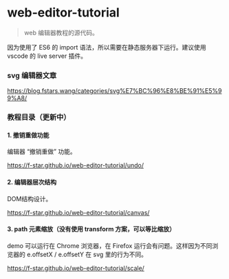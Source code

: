 # web-editor-tutorial

> web 编辑器教程的源代码。

因为使用了 ES6 的 import 语法，所以需要在静态服务器下运行。建议使用 vscode 的 live server 插件。

### svg 编辑器文章

https://blog.fstars.wang/categories/svg%E7%BC%96%E8%BE%91%E5%99%A8/

### 教程目录（更新中）

#### 1. 撤销重做功能

编辑器 “撤销重做” 功能。

https://f-star.github.io/web-editor-tutorial/undo/

#### 2. 编辑器层次结构

DOM结构设计。

https://f-star.github.io/web-editor-tutorial/canvas/

#### 3. path 元素缩放（没有使用 transform 方案，可以等比缩放）

demo 可以运行在 Chrome 浏览器，在 Firefox 运行会有问题。这样因为不同浏览器的 e.offsetX / e.offsetY 在 svg 里的行为不同。

https://f-star.github.io/web-editor-tutorial/scale/